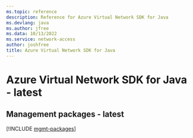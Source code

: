 ```yaml
---
ms.topic: reference
description: Reference for Azure Virtual Network SDK for Java
ms.devlang: java
ms.author: jfree
ms.data: 10/13/2022
ms.service: network-access
author: joshfree
title: Azure Virtual Network SDK for Java
---
```

# Azure Virtual Network SDK for Java - latest

## Management packages - latest
[!INCLUDE [mgmt-packages](virtual-network-mgmt-index.md)]
